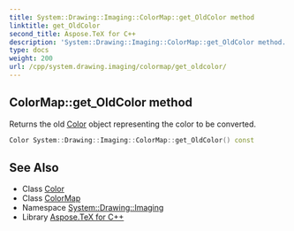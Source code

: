 ```yaml
---
title: System::Drawing::Imaging::ColorMap::get_OldColor method
linktitle: get_OldColor
second_title: Aspose.TeX for C++
description: 'System::Drawing::Imaging::ColorMap::get_OldColor method. Returns the old Color object representing the color to be converted in C++.'
type: docs
weight: 200
url: /cpp/system.drawing.imaging/colormap/get_oldcolor/
---
```

## ColorMap::get_OldColor method


Returns the old [Color](../../../system.drawing/color/) object representing the color to be converted.

```cpp
Color System::Drawing::Imaging::ColorMap::get_OldColor() const
```

## See Also

* Class [Color](../../../system.drawing/color/)
* Class [ColorMap](../)
* Namespace [System::Drawing::Imaging](../../)
* Library [Aspose.TeX for C++](../../../)
